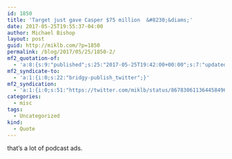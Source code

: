 ```yaml
---
id: 1850
title: 'Target just gave Casper $75 million  &#8230;&diams;'
date: 2017-05-25T19:55:37-04:00
author: Michael Bishop
layout: post
guid: http://miklb.com/?p=1850
permalink: /blog/2017/05/25/1850-2/
mf2_quotation-of:
  - 'a:8:{s:9:"published";s:25:"2017-05-25T19:42:00+00:00";s:7:"updated";s:25:"2017-05-25T19:42:00+00:00";s:7:"summary";s:98:"Target just gave Casper $75 million http://tcrn.ch/2r1EGiM by @sarahbuhrpic.twitter.com/BnJPQdU33b";s:4:"name";s:76:"Target just gave Casper $75 million  by @sarahbuhrpic.twitter.com/BnJPQdU33b";s:8:"category";a:1:{i:0;s:0:"";}s:11:"publication";s:7:"Twitter";s:6:"author";a:3:{s:4:"name";s:10:"TechCrunch";s:3:"url";s:30:"https://twitter.com/TechCrunch";s:5:"photo";s:75:"https://pbs.twimg.com/profile_images/615392662233808896/EtxjSSKk_bigger.jpg";}s:3:"url";s:56:"https://twitter.com/TechCrunch/status/867828114084175872";}'
mf2_syndicate-to:
  - 'a:1:{i:0;s:22:"bridgy-publish_twitter";}'
mf2_syndication:
  - 'a:1:{i:0;s:51:"https://twitter.com/miklb/status/867830611364458496";}'
categories:
  - misc
tags:
  - Uncategorized
kind:
  - Quote
---
```

that’s a lot of podcast ads.